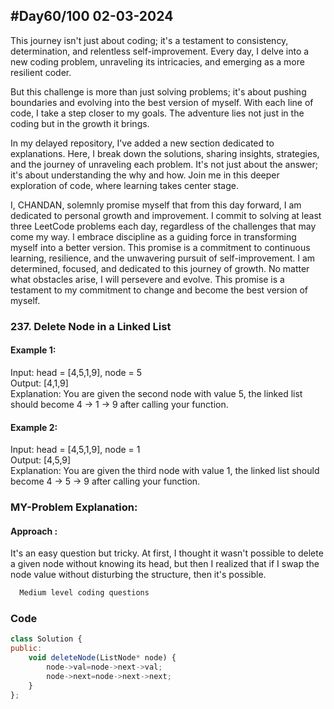 
## #Day60/100 02-03-2024

This journey isn't just about coding; it's a testament to consistency, determination, and relentless self-improvement. Every day, I delve into a new coding problem, unraveling its intricacies, and emerging as a more resilient coder.

But this challenge is more than just solving problems; it's about pushing boundaries and evolving into the best version of myself. With each line of code, I take a step closer to my goals. The adventure lies not just in the coding but in the growth it brings.

In my delayed repository, I've added a new section dedicated to explanations. Here, I break down the solutions, sharing insights, strategies, and the journey of unraveling each problem. It's not just about the answer; it's about understanding the why and how. Join me in this deeper exploration of code, where learning takes center stage.

I, CHANDAN, solemnly promise myself that from this day forward, I am dedicated to personal growth and improvement. I commit to solving at least three LeetCode problems each day, regardless of the challenges that may come my way. I embrace discipline as a guiding force in transforming myself into a better version. This promise is a commitment to continuous learning, resilience, and the unwavering pursuit of self-improvement. I am determined, focused, and dedicated to this journey of growth. No matter what obstacles arise, I will persevere and evolve. This promise is a testament to my commitment to change and become the best version of myself.


### 237. Delete Node in a Linked List

#### Example 1:

Input: head = [4,5,1,9], node = 5\
Output: [4,1,9]\
Explanation: You are given the second node with value 5, the linked list should become 4 -> 1 -> 9 after calling your function.


#### Example 2:
Input: head = [4,5,1,9], node = 1\
Output: [4,5,9]\
Explanation: You are given the third node with value 1, the linked list should become 4 -> 5 -> 9 after calling your function.
### MY-Problem Explanation:

#### Approach :
It's an easy question but tricky. At first, I thought it wasn't possible to delete a given node without knowing its head, but then I realized that if I swap the node value without disturbing the structure, then it's possible.
```bash
  Medium level coding questions
```
### Code

```javascript
class Solution {
public:
    void deleteNode(ListNode* node) {
        node->val=node->next->val;
        node->next=node->next->next;
    }
};
```